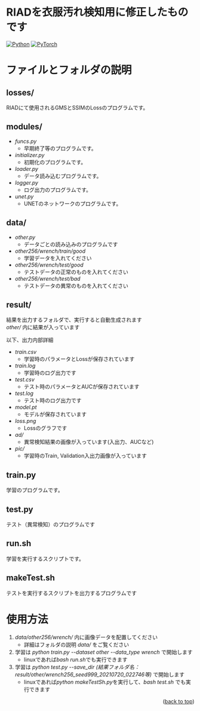 <a name="readme-top"></a>
# RIADを衣服汚れ検知用に修正したものです

[![Python][Python.js]][Python.link]
[![PyTorch][PyTorch.js]][PyTorch.link]

# ファイルとフォルダの説明

## losses/
RIADにて使用されるGMSとSSIMのLossのプログラムです。

## modules/
* *funcs.py*
    * 早期終了等のプログラムです。
* *initializer.py*
    * 初期化のプログラムです。
* *loader.py*
    * データ読み込むプログラムです。
* *logger.py*
    * ログ出力のプログラムです。
* *unet.py*
    * UNETのネットワークのプログラムです。

## data/
* *other.py*
    * データごとの読み込みのプログラムです
* *other256/wrench/train/good*
    * 学習データを入れてください
* *other256/wrench/test/good*
    * テストデータの正常のものを入れてください
* *other256/wrench/test/bad*
    * テストデータの異常のものを入れてください

## result/
結果を出力するフォルダで、実行すると自動生成されます  
*other/* 内に結果が入っています

以下、出力内部詳細
* *train.csv*
    * 学習時のパラメータとLossが保存されています
* *train.log*
    * 学習時のログ出力です
* *test.csv*
    * テスト時のパラメータとAUCが保存されています
* *test.log*
    * テスト時のログ出力です
* *model.pt*
    * モデルが保存されています
* *loss.png*
    * Lossのグラフです
* *ad/*
    * 異常検知結果の画像が入っています(入出力、AUCなど)
* *pic/*
    * 学習時のTrain, Validation入出力画像が入っています

## train.py
学習のプログラムです。

## test.py
テスト（異常検知）のプログラムです

## run.sh
学習を実行するスクリプトです。

## makeTest.sh
テストを実行するスクリプトを出力するプログラムです

# 使用方法
1. *data/other256/wrench/* 内に画像データを配置してください
    * 詳細はフォルダの説明 *data/* をご覧ください
2. 学習は *python train.py --dataset other --data_type wrench* で開始します
    * linuxであれば*bash run.sh*でも実行できます
3. 学習は *python test.py --save_dir (結果フォルダ名：result/other/wrench256_seed999_20210720_022746等)* で開始します
    * linuxであれば*python makeTestSh.py*を実行して、*bash test.sh* でも実行できます
<p align="right">(<a href="#readme-top">back to top</a>)</p>

<!-- MARKDOWN LINKS & IMAGES -->
[Python.js]: https://img.shields.io/badge/Python-3572A5?style=for-the-badge&logo=Python&logoColor=white
[Python.link]: https://www.python.org/
[PyTorch.js]: https://img.shields.io/badge/PyTorch-e34c26?style=for-the-badge&logo=PyTorch&logoColor=white
[PyTorch.link]: https://www.pytorch.org/
